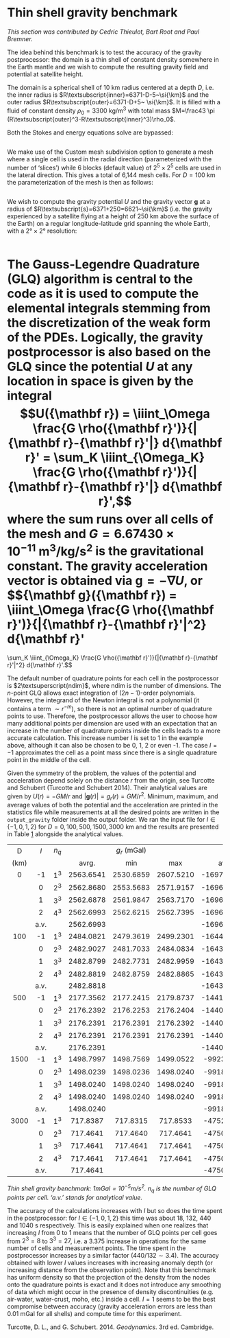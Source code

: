 # Thin shell gravity benchmark

*This section was contributed by Cedric Thieulot, Bart Root and Paul Bremner.*

The idea behind this benchmark is to test the accuracy of the gravity
postprocessor: the domain is a thin shell of constant density somewhere in the
Earth mantle and we wish to compute the resulting gravity field and potential
at satellite height.

The domain is a spherical shell of 10&nbsp;km radius centered at a depth $D$,
i.e. the inner radius is $R\textsubscript{inner}=6371-D-5~\si{\km}$ and the
outer radius $R\textsubscript{outer}=6371-D+5~ \si{\km}$. It is filled with a
fluid of constant density $\rho_0=3300~\si{\kg\per\cubic\meter}$ with total
mass
$M=\frac43 \pi (R\textsubscript{outer}^3-R\textsubscript{inner}^3)\rho_0$.

Both the Stokes and energy equations solve are bypassed:

``` prmfile
```

We make use of the Custom mesh subdivision option to generate a mesh where a
single cell is used in the radial direction (parameterized with the number of
&lsquo;slices&rsquo;) while 6 blocks (default value) of $2^5\times 2^5$ cells
are used in the lateral direction. This gives a total of 6,144 mesh cells. For
$D=100~\si{\km}$ the parameterization of the mesh is then as follows:

``` prmfile
```

We wish to compute the gravity potential $U$ and the gravity vector
${\mathbf g}$ at a radius of $R\textsubscript{s}=6371+250=6621~\si{\km}$ (i.e.
the gravity experienced by a satellite flying at a height of $250~\si{\km}$
above the surface of the Earth) on a regular longitude-latitude grid spanning
the whole Earth, with a $2\si{\degree}\times 2\si{\degree}$ resolution:

``` prmfile
```

The Gauss-Legendre Quadrature (GLQ) algorithm is central to the code as it is
used to compute the elemental integrals stemming from the discretization of
the weak form of the PDEs. Logically, the gravity postprocessor is also based
on the GLQ since the potential $U$ at any location in space is given by the
integral
$$U({\mathbf r}) = \iiint_\Omega \frac{G \rho({\mathbf r}')}{|{\mathbf r}-{\mathbf r}'|} d{\mathbf r}'
= \sum_K \iiint_{\Omega_K} \frac{G \rho({\mathbf r}')}{|{\mathbf r}-{\mathbf r}'|} d{\mathbf r}',$$
where the sum runs over all cells of the mesh and
${G}=6.67430\times 10^{-11}~\si{\cubic\meter\per\kg\per\square\second}$ is the
gravitational constant. The gravity acceleration vector is obtained via
${\mathbf g}=-{\mathbf \nabla} U$, or $${\mathbf g}({\mathbf r}) =
\iiint_\Omega  \frac{G \rho({\mathbf r}')}{|{\mathbf r}-{\mathbf r}'|^2} d{\mathbf r}'
=
\sum_K \iiint_{\Omega_K} \frac{G \rho({\mathbf r}')}{|{\mathbf r}-{\mathbf r}'|^2} d{\mathbf r}'.$$

The default number of quadrature points for each cell in the postprocessor is
$2\textsuperscript{ndim}$, where ndim is the number of dimensions. The
$n$-point GLQ allows exact integration of $(2n-1)$-order polynomials. However,
the integrand of the Newton integral is not a polynomial (it contains a term
$\sim r^{-m}$), so there is not an optimal number of quadrature points to use.
Therefore, the postprocessor allows the user to choose how many additional
points per dimension are used with an expectation that an increase in the
number of quadrature points inside the cells leads to a more accurate
calculation. This increase number $I$ is set to 1 in the example above,
although it can also be chosen to be 0, 1, 2 or even -1. The case $I=-1$
approximates the cell as a point mass since there is a single quadrature point
in the middle of the cell.

Given the symmetry of the problem, the values of the potential and
acceleration depend solely on the distance $r$ from the origin, see Turcotte
and Schubert (Turcotte and Schubert 2014). Their analytical values are given
by $U(r) = - GM/r$ and $|{\mathbf g}(r)|= g_r(r)=GM/r^2$. Minimum, maximum,
and average values of both the potential and the acceleration are printed in
the statistics file while measurements at all the desired points are written
in the `output_gravity` folder inside the output folder. We ran the input file
for $I\in \{-1,0,1,2\}$ for $D=0,100,500,1500,3000~\si{\km}$ and the results
are presented in Table&nbsp;[1][] alongside the analytical values.

<div id="tab:thin_shell_gravity_benchmark">

|      |      |       |           |              |           |              |                                    |              |
|:----:|:----:|:-----:|:---------:|:------------:|:---------:|:------------:|:----------------------------------:|:------------:|
|  D   | $I$  | $n_q$ |           | $g_r$ (mGal) |           |              | $U$ (J&nbsp;kg<sup>&minus;1</sup>) |              |
| (km) |      |       |   avrg.   |     min      |    max    |    avrg.     |                min                 |     max      |
|  0   |  -1  | $1^3$ | 2563.6541 |  2530.6859   | 2607.5210 | -169764.4978 |            -169832.3647            | -169744.3149 |
|      |  0   | $2^3$ | 2562.8680 |  2553.5683   | 2571.9157 | -169676.4060 |            -169681.1065            | -169671.6199 |
|      |  1   | $3^3$ | 2562.6878 |  2561.9847   | 2563.7170 | -169676.3142 |            -169676.8060            | -169675.9148 |
|      |  2   | $4^3$ | 2562.6993 |  2562.6215   | 2562.7395 | -169676.3211 |            -169676.3361            | -169676.2903 |
|      | a.v. |       | 2562.6993 |              |           | -169676.3210 |                                    |              |
| 100  |  -1  | $1^3$ | 2484.0821 |  2479.3619   | 2499.2301 | -164477.2574 |            -164520.0786            | -164472.4899 |
|      |  0   | $2^3$ | 2482.9027 |  2481.7033   | 2484.0834 | -164391.6151 |            -164392.2246            | -164390.9963 |
|      |  1   | $3^3$ | 2482.8799 |  2482.7731   | 2482.9959 | -164391.6031 |            -164391.6623            | -164391.5473 |
|      |  2   | $4^3$ | 2482.8819 |  2482.8759   | 2482.8865 | -164391.6041 |            -164391.6067            | -164391.6012 |
|      | a.v. |       | 2482.8818 |              |           | -164391.6041 |                                    |              |
| 500  |  -1  | $1^3$ | 2177.3562 |  2177.2415   | 2179.8737 | -144163.9859 |            -144178.2736            | -144162.2361 |
|      |  0   | $2^3$ | 2176.2392 |  2176.2253   | 2176.2404 | -144088.7939 |            -144088.7971            | -144088.7538 |
|      |  1   | $3^3$ | 2176.2391 |  2176.2391   | 2176.2392 | -144088.7937 |            -144088.7938            | -144088.7936 |
|      |  2   | $4^3$ | 2176.2391 |  2176.2391   | 2176.2391 | -144088.7937 |            -144088.7937            | -144088.7937 |
|      | a.v. |       | 2176.2391 |              |           | -144088.7937 |                                    |              |
| 1500 |  -1  | $1^3$ | 1498.7997 |  1498.7569   | 1499.0522 | -99236.0403  |            -99238.4122             | -99235.3167  |
|      |  0   | $2^3$ | 1498.0239 |  1498.0236   | 1498.0240 | -99184.1673  |            -99184.1678             | -99184.1647  |
|      |  1   | $3^3$ | 1498.0240 |  1498.0240   | 1498.0240 | -99184.1672  |            -99184.1672             | -99184.1672  |
|      |  2   | $4^3$ | 1498.0240 |  1498.0240   | 1498.0240 | -99184.1672  |            -99184.1672             | -99184.1672  |
|      | a.v. |       | 1498.0240 |              |           | -99184.1672  |                                    |              |
| 3000 |  -1  | $1^3$ | 717.8387  |   717.8315   | 717.8533  | -47528.1777  |            -47528.3488             | -47528.0725  |
|      |  0   | $2^3$ | 717.4641  |   717.4640   | 717.4641  | -47503.2981  |            -47503.2982             | -47503.2980  |
|      |  1   | $3^3$ | 717.4641  |   717.4641   | 717.4641  | -47503.2981  |            -47503.2981             | -47503.2981  |
|      |  2   | $4^3$ | 717.4641  |   717.4641   | 717.4641  | -47503.2981  |            -47503.2981             | -47503.2981  |
|      | a.v. |       | 717.4641  |              |           | -47503.2981  |                                    |              |

*Thin shell gravity benchmark:
$1\si{mGal}=10^{-5}\si{\meter\per\square\second}$. $n_q$ is the number of GLQ
points per cell. &lsquo;a.v.&rsquo; stands for analytical value.*

</div>



The accuracy of the calculations increases with $I$ but so does the time spent
in the postprocessor: for $I\in\{-1,0,1,2\}$ this time was about 18, 132, 440
and 1040&nbsp;s respectively. This is easily explained when one realizes that
increasing $I$ from 0 to 1 means that the number of GLQ points per cell goes
from $2^3=8$ to $3^3=27$, i.e. a $3.375$ increase in operations for the same
number of cells and measurement points. The time spent in the postprocessor
increases by a similar factor ($440/132\sim 3.4$). The accuracy obtained with
lower $I$ values increases with increasing anomaly depth (or increasing
distance from the observation point). Note that this benchmark has uniform
density so that the projection of the density from the nodes onto the
quadrature points is exact and it does not introduce any smoothing of data
which might occur in the presence of density discontinuities (e.g. air-water,
water-crust, moho, etc.) inside a cell. $I=1$ seems to be the best compromise
between accuracy (gravity acceleration errors are less than 0.01&nbsp;mGal for
all shells) and compute time for this experiment.

<div id="refs" class="references csl-bib-body hanging-indent">

<div id="ref-TS14" class="csl-entry">

Turcotte, D. L., and G. Schubert. 2014. *Geodynamics*. 3rd ed. Cambridge.

</div>

</div>

  [1]: #tab:thin_shell_gravity_benchmark
